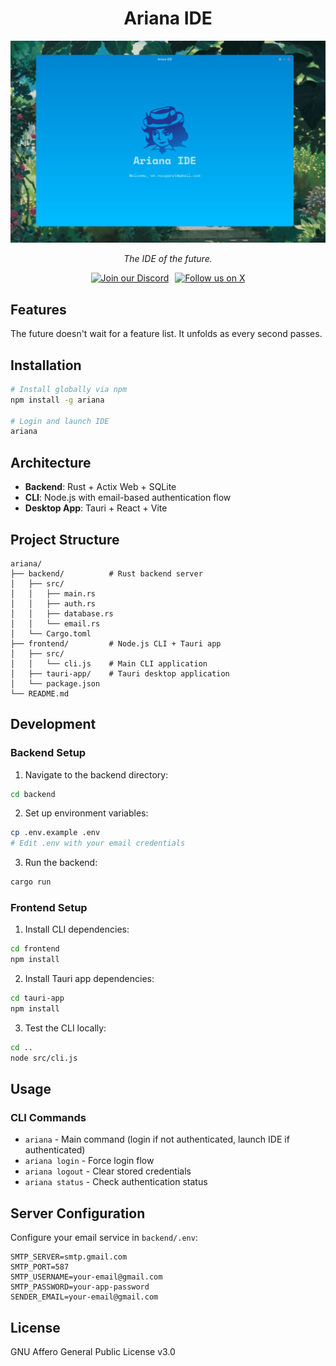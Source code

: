 <p align="center">
  <h1 align="center">Ariana IDE</h1>
  <img src="assets/screenshot.jpg" width="1024" alt="Ariana IDE screenshot" />
  <br />
  <p align="center"><i>The IDE of the future.</i></p>
  <div style="display: flex; justify-content: center; align-items: center; gap: 10px;">
    <a href="https://discord.gg/Y3TFTmE89g"><img src="https://img.shields.io/discord/1312017605955162133?style=for-the-badge&color=7289da&label=Discord&logo=discord&logoColor=ffffff&size=10" alt="Join our Discord" /></a>
    <a href="https://twitter.com/anic_dev"><img src="https://img.shields.io/badge/Follow-@anic_dev-black?style=for-the-badge&logo=x&logoColor=white&size=10" alt="Follow us on X" /></a>
  </div>
</p>

## Features

The future doesn't wait for a feature list. It unfolds as every second passes.

## Installation

```bash
# Install globally via npm
npm install -g ariana

# Login and launch IDE
ariana
```

## Architecture

- **Backend**: Rust + Actix Web + SQLite
- **CLI**: Node.js with email-based authentication flow
- **Desktop App**: Tauri + React + Vite

## Project Structure

```
ariana/
├── backend/          # Rust backend server
│   ├── src/
│   │   ├── main.rs
│   │   ├── auth.rs
│   │   ├── database.rs
│   │   └── email.rs
│   └── Cargo.toml
├── frontend/         # Node.js CLI + Tauri app
│   ├── src/
│   │   └── cli.js    # Main CLI application
│   ├── tauri-app/    # Tauri desktop application
│   └── package.json
└── README.md
```

## Development

### Backend Setup

1. Navigate to the backend directory:
```bash
cd backend
```

2. Set up environment variables:
```bash
cp .env.example .env
# Edit .env with your email credentials
```

3. Run the backend:
```bash
cargo run
```

### Frontend Setup

1. Install CLI dependencies:
```bash
cd frontend
npm install
```

2. Install Tauri app dependencies:
```bash
cd tauri-app
npm install
```

3. Test the CLI locally:
```bash
cd ..
node src/cli.js
```

## Usage

### CLI Commands

- `ariana` - Main command (login if not authenticated, launch IDE if authenticated)
- `ariana login` - Force login flow
- `ariana logout` - Clear stored credentials
- `ariana status` - Check authentication status

## Server Configuration

Configure your email service in `backend/.env`:

```
SMTP_SERVER=smtp.gmail.com
SMTP_PORT=587
SMTP_USERNAME=your-email@gmail.com
SMTP_PASSWORD=your-app-password
SENDER_EMAIL=your-email@gmail.com
```

## License

GNU Affero General Public License v3.0
